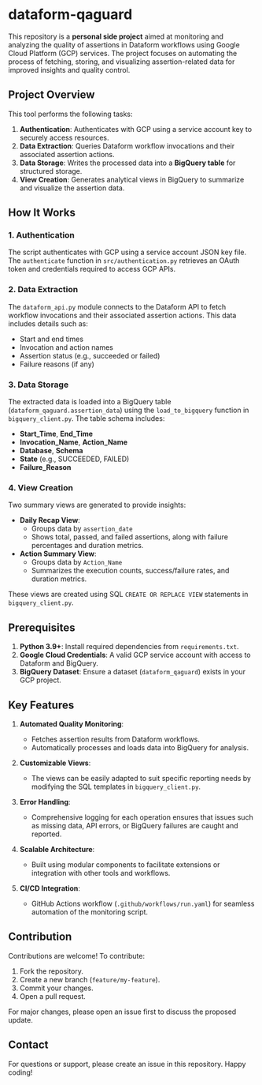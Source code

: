 # dataform-qaguard

This repository is a **personal side project** aimed at monitoring and analyzing the quality of assertions in Dataform workflows using Google Cloud Platform (GCP) services. The project focuses on automating the process of fetching, storing, and visualizing assertion-related data for improved insights and quality control.

## Project Overview

This tool performs the following tasks:

1. **Authentication**: Authenticates with GCP using a service account key to securely access resources.
2. **Data Extraction**: Queries Dataform workflow invocations and their associated assertion actions.
3. **Data Storage**: Writes the processed data into a **BigQuery table** for structured storage.
4. **View Creation**: Generates analytical views in BigQuery to summarize and visualize the assertion data.

## How It Works

### 1. **Authentication**
The script authenticates with GCP using a service account JSON key file. The `authenticate` function in `src/authentication.py` retrieves an OAuth token and credentials required to access GCP APIs.

### 2. **Data Extraction**
The `dataform_api.py` module connects to the Dataform API to fetch workflow invocations and their associated assertion actions. This data includes details such as:
- Start and end times
- Invocation and action names
- Assertion status (e.g., succeeded or failed)
- Failure reasons (if any)

### 3. **Data Storage**
The extracted data is loaded into a BigQuery table (`dataform_qaguard.assertion_data`) using the `load_to_bigquery` function in `bigquery_client.py`. The table schema includes:
- **Start_Time**, **End_Time**
- **Invocation_Name**, **Action_Name**
- **Database**, **Schema**
- **State** (e.g., SUCCEEDED, FAILED)
- **Failure_Reason**

### 4. **View Creation**
Two summary views are generated to provide insights:
- **Daily Recap View**:
  - Groups data by `assertion_date`
  - Shows total, passed, and failed assertions, along with failure percentages and duration metrics.
- **Action Summary View**:
  - Groups data by `Action_Name`
  - Summarizes the execution counts, success/failure rates, and duration metrics.

These views are created using SQL `CREATE OR REPLACE VIEW` statements in `bigquery_client.py`.

## Prerequisites

1. **Python 3.9+**: Install required dependencies from `requirements.txt`.
2. **Google Cloud Credentials**: A valid GCP service account with access to Dataform and BigQuery.
3. **BigQuery Dataset**: Ensure a dataset (`dataform_qaguard`) exists in your GCP project.

## Key Features

1. **Automated Quality Monitoring**: 
   - Fetches assertion results from Dataform workflows.
   - Automatically processes and loads data into BigQuery for analysis.

2. **Customizable Views**:
   - The views can be easily adapted to suit specific reporting needs by modifying the SQL templates in `bigquery_client.py`.

3. **Error Handling**:
   - Comprehensive logging for each operation ensures that issues such as missing data, API errors, or BigQuery failures are caught and reported.

4. **Scalable Architecture**:
   - Built using modular components to facilitate extensions or integration with other tools and workflows.

5. **CI/CD Integration**:
   - GitHub Actions workflow (`.github/workflows/run.yaml`) for seamless automation of the monitoring script.

## Contribution

Contributions are welcome! To contribute:

1. Fork the repository.
2. Create a new branch (`feature/my-feature`).
3. Commit your changes.
4. Open a pull request.

For major changes, please open an issue first to discuss the proposed update.

## Contact

For questions or support, please create an issue in this repository. Happy coding!